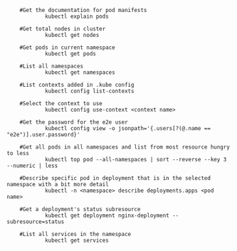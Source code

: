         #Get the documentation for pod manifests
                kubectl explain pods
                
        #Get total nodes in cluster
                kubectl get nodes
                
        #Get pods in current namespace
                kubectl get pods

        #List all namespaces
                kubectl get namespaces
        
        #List contexts added in .kube config
                kubectl config list-contexts
                
        #Select the context to use
                kubectl config use-context <context name>

        #Get the password for the e2e user
                kubectl config view -o jsonpath='{.users[?(@.name == "e2e")].user.password}'

        #Get all pods in all namespaces and list from most resource hungry to less
                kubectl top pod --all-namespaces | sort --reverse --key 3 --numeric | less
                
        #Describe specific pod in deployment that is in the selected namespace with a bit more detail
                kubectl -n <namespace> describe deployments.apps <pod name>
                
        #Get a deployment's status subresource       
                kubectl get deployment nginx-deployment --subresource=status

        #List all services in the namespace       
                kubectl get services                
